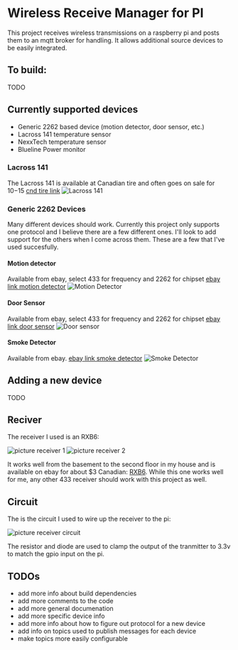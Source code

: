 # Wireless Receive Manager for PI

This project receives wireless transmissions on a raspberry pi and
posts them to an mqtt broker for handling.  It allows additional
source devices to be easily integrated.


## To build:
TODO

## Currently supported devices
- Generic 2262 based device (motion detector, door sensor, etc.)
- Lacross 141 temperature sensor
- NexxTech temperature sensor
- Blueline Power monitor

### Lacross 141
The Lacross 141 is available at Canadian tire and often goes on sale for $10-$15
[cnd tire link](http://www.canadiantire.ca/en/pdp/la-crosse-weather-station-with-colour-frame-1427129p.html#.VV6MmlKznt8) 
![Lacross 141](pictures/Lacross-package.jpg?raw=yes)

### Generic 2262 Devices

Many different devices should work.  Currently this project only supports one protocol and I believe
there are a few different ones.  I'll look to add support for the others when I come across them.  These
are a few that I've used succesfully.

#### Motion detector

Available from ebay, select 433 for frequency and 2262 for chipset
[ebay link motion detector](http://www.ebay.ca/itm/Wireless-Standard-PIR-Motion-Detector-Sensor-315-433-Mhz-1-5-3-3-4-7-M-/171089657359?var=&hash=item0)
![Motion Detector](pictures/433Motion.jpg)

#### Door Sensor
Available from ebay, select 433 for frequency and 2262 for chipset
[ebay link door sensor](http://www.ebay.ca/itm/Wireless-Door-Window-Entry-Detector-Sensor-Contact-315-433-Mhz-/181183039531?var=&hash=item0)
![Door sensor](pictures/433Door.jpg)


#### Smoke Detector
Available from ebay.
[ebay link smoke detector](http://www.ebay.ca/itm/321225011653?_trksid=p2057872.m2749.l2649&ssPageName=STRK%3AMEBIDX%3AIT)
![Smoke Detector](pictures/433Smoke.jpg)


## Adding a new device
TODO

## Reciver

The receiver I used is an RXB6:

![picture receiver 1](pictures/receiver_1.jpg?raw=yes)
![picture receiver 2](pictures/receiver_2.jpg?raw=yes)

It works well from the basement to the second floor in my house and is available on ebay for about $3 Canadian: [RXB6](http://www.ebay.ca/itm/Super-heterodyne-OOK-Wireless-Receiver-Module-Strong-Interference-433MHZ-116dBm-/271638472090?pt=LH_DefaultDomain_0&hash=item3f3eea259a).  While this one works well for me, any other 433 receiver should work with this project as well.

## Circuit

The is the circuit I used to wire up the receiver to the pi:

![picture receiver circuit](pictures/receiver-circuit.jpg?raw=yes)

The resistor and diode are used to clamp the output of the tranmitter to 3.3v to
match the gpio input on the pi. 



## TODOs
- add more info about build dependencies
- add more comments to the code
- add more general documenation
- add more specific device info
- add more info about how to figure out protocol for a new device
- add info on topics used to publish messages for each device
- make topics more easily configurable

